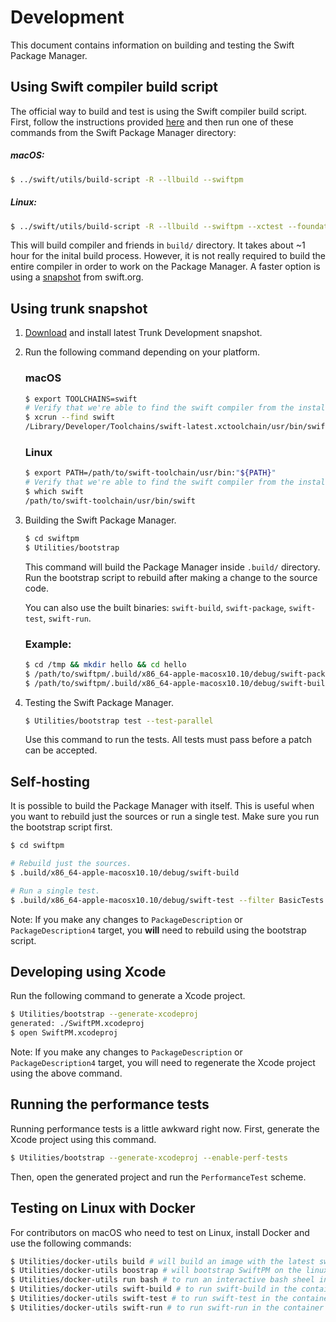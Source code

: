 # Development

This document contains information on building and testing the Swift Package Manager.

## Using Swift compiler build script

The official way to build and test is using the Swift compiler build script.
First, follow the instructions provided
[here](https://github.com/apple/swift/blob/master/README.md#getting-started) and
then run one of these commands from the Swift Package Manager directory:

##### macOS:

```sh
$ ../swift/utils/build-script -R --llbuild --swiftpm
```

##### Linux:

```sh
$ ../swift/utils/build-script -R --llbuild --swiftpm --xctest --foundation --libdispatch
```

This will build compiler and friends in `build/` directory. It takes about ~1
hour for the inital build process. However, it is not really required to build
the entire compiler in order to work on the Package Manager. A faster option is
using a [snapshot](https://swift.org/download/#releases) from swift.org.

## Using trunk snapshot


1. [Download](https://swift.org/download/#releases) and install latest Trunk Development snapshot.
2. Run the following command depending on your platform.


	### macOS
	```sh
	$ export TOOLCHAINS=swift
	# Verify that we're able to find the swift compiler from the installed toolchain.
	$ xcrun --find swift
	/Library/Developer/Toolchains/swift-latest.xctoolchain/usr/bin/swift
	```
	### Linux
	```sh
	$ export PATH=/path/to/swift-toolchain/usr/bin:"${PATH}"
	# Verify that we're able to find the swift compiler from the installed toolchain.
	$ which swift
	/path/to/swift-toolchain/usr/bin/swift
	```
 
3. Building the Swift Package Manager.

	```sh
	$ cd swiftpm
	$ Utilities/bootstrap
	```
	
    This command will build the Package Manager inside `.build/` directory.
    Run the bootstrap script to rebuild after making a change to the source
    code.
	
    You can also use the built binaries: `swift-build`, `swift-package`,
    `swift-test`, `swift-run`.
	
	
	### Example:
	```sh
	$ cd /tmp && mkdir hello && cd hello
	$ /path/to/swiftpm/.build/x86_64-apple-macosx10.10/debug/swift-package init
	$ /path/to/swiftpm/.build/x86_64-apple-macosx10.10/debug/swift-build
	```
	

4. Testing the Swift Package Manager.

	```sh
	$ Utilities/bootstrap test --test-parallel
	```
	Use this command to run the tests. All tests must pass before a patch can be accepted.
	

## Self-hosting

It is possible to build the Package Manager with itself. This is useful when you
want to rebuild just the sources or run a single test. Make sure you run the
bootstrap script first.

```sh
$ cd swiftpm

# Rebuild just the sources.
$ .build/x86_64-apple-macosx10.10/debug/swift-build

# Run a single test.
$ .build/x86_64-apple-macosx10.10/debug/swift-test --filter BasicTests.GraphAlgorithmsTests/testCycleDetection
```

Note: If you make any changes to `PackageDescription` or `PackageDescription4`
target, you **will** need to rebuild using the bootstrap script.

## Developing using Xcode

Run the following command to generate a Xcode project.

```sh
$ Utilities/bootstrap --generate-xcodeproj
generated: ./SwiftPM.xcodeproj
$ open SwiftPM.xcodeproj
```

Note: If you make any changes to `PackageDescription` or `PackageDescription4`
target, you will need to regenerate the Xcode project using the above command.

## Running the performance tests

Running performance tests is a little awkward right now. First, generate the
Xcode project using this command.

```sh
$ Utilities/bootstrap --generate-xcodeproj --enable-perf-tests
```

Then, open the generated project and run the `PerformanceTest` scheme.

## Testing on Linux with Docker

For contributors on macOS who need to test on Linux, install Docker and use the
following commands:

```sh
$ Utilities/docker-utils build # will build an image with the latest swift snapshot
$ Utilities/docker-utils boostrap # will bootstrap SwiftPM on the linux container
$ Utilities/docker-utils run bash # to run an interactive bash sheel in the container
$ Utilities/docker-utils swift-build # to run swift-build in the container
$ Utilities/docker-utils swift-test # to run swift-test in the container
$ Utilities/docker-utils swift-run # to run swift-run in the container
```

